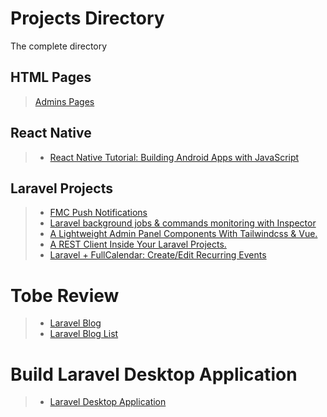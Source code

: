 # Projects Directory
The complete directory 

## HTML Pages
> [Admins Pages](https://github.com/mobiosolutions/ms-bootstrap-admin)

## React Native
> - [React Native Tutorial: Building Android Apps with JavaScript](https://www.raywenderlich.com/247-react-native-tutorial-building-android-apps-with-javascript#toc-anchor-016)

## Laravel Projects #
> - [FMC Push Notifications](https://github.com/williamcruzme/laravel-fcm)
> - [Laravel background jobs & commands monitoring with Inspector](https://www.inspector.dev/laravel-background-jobs-commands-monitoring-with-inspector/)
> - [A Lightweight Admin Panel Components With Tailwindcss & Vue.](https://empathy.js.org/)
> - [A REST Client Inside Your Laravel Projects.](https://laravel-news.com/laravel-compass-rest-client)
> - [Laravel + FullCalendar: Create/Edit Recurring Events](https://quickadminpanel.com/blog/laravel-fullcalendar-createedit-recurring-events/)


# Tobe Review
> - [Laravel Blog](https://laravel-news.com/canvas-v3)
> - [Laravel Blog List](https://quickadminpanel.com/blog/blog-packages-for-laravel-nothing-to-choose-from/)

# Build Laravel Desktop Application
> - [Laravel Desktop Application](https://laravelarticle.com/laravel-desktop-application)
